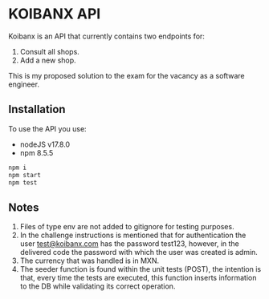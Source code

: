 # KOIBANX API

Koibanx is an API that currently contains two endpoints for:

1. Consult all shops.
2. Add a new shop.

This is my proposed solution to the exam for the vacancy as a software engineer.

## Installation

To use the API you use:

- nodeJS v17.8.0
- npm 8.5.5

```bash
npm i
npm start
npm test
```

## Notes

1. Files of type env are not added to gitignore for testing purposes.
2. In the challenge instructions is mentioned that for authentication the user test@koibanx.com has the password test123, however, in the delivered code the password with which the user was created is admin.
3. The currency that was handled is in MXN.
4. The seeder function is found within the unit tests (POST), the intention is that, every time the tests are executed, this function inserts information to the DB while validating its correct operation.
